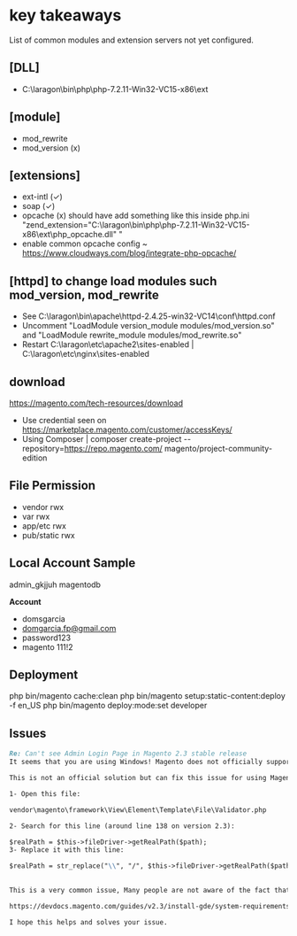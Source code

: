 # key takeaways 

List of common modules and extension servers not yet configured.

[DLL]
----
- C:\laragon\bin\php\php-7.2.11-Win32-VC15-x86\ext

[module] 
----
- mod_rewrite 
- mod_version (x)  

[extensions]
----
- ext-intl  (✓) 
- soap      (✓) 
- opcache   (x) should have add something like this inside php.ini "zend_extension="C:\laragon\bin\php\php-7.2.11-Win32-VC15-x86\ext\php_opcache.dll" "
- enable common opcache config ~ https://www.cloudways.com/blog/integrate-php-opcache/ 

[httpd] to change load modules such mod_version, mod_rewrite
----
- See C:\laragon\bin\apache\httpd-2.4.25-win32-VC14\conf\httpd.conf
- Uncomment "LoadModule version_module modules/mod_version.so" and "LoadModule rewrite_module modules/mod_rewrite.so"
- Restart C:\laragon\etc\apache2\sites-enabled | C:\laragon\etc\nginx\sites-enabled

download
----
https://magento.com/tech-resources/download

- Use credential seen on https://marketplace.magento.com/customer/accessKeys/
- Using Composer | composer create-project --repository=https://repo.magento.com/ magento/project-community-edition <projname>
  
File Permission
----
- vendor rwx
- var rwx
- app/etc rwx
- pub/static rwx

Local Account Sample
----
admin_gkjjuh
magentodb

**Account**
- domsgarcia
- domgarcia.fp@gmail.com
- password123
- magento 111!2

Deployment
----
php bin/magento cache:clean
php bin/magento setup:static-content:deploy -f en_US
php bin/magento deploy:mode:set developer


Issues
----

```md
Re: Can't see Admin Login Page in Magento 2.3 stable release 
It seems that you are using Windows! Magento does not officially support Windows.

This is not an official solution but can fix this issue for using Magento on a Windows machine for development and testing purposes.

1- Open this file:

vendor\magento\framework\View\Element\Template\File\Validator.php

2- Search for this line (around line 138 on version 2.3):

$realPath = $this->fileDriver->getRealPath($path);
3- Replace it with this line: 

$realPath = str_replace("\\", "/", $this->fileDriver->getRealPath($path));
 

This is a very common issue, Many people are not aware of the fact that Magento does not officially support Windows servers! some hacks and un-official modifications such as this one needs to be done in order to make it work on a Windows machine, If you visit the below link "Magento 2.3.x technology stack requirements" you can see that the only supported OS is "Linux x86-64".

https://devdocs.magento.com/guides/v2.3/install-gde/system-requirements-tech.html

I hope this helps and solves your issue.
```



